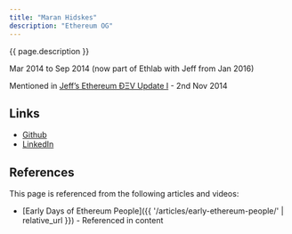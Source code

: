 ```yaml
---
title: "Maran Hidskes"
description: "Ethereum OG"
---
```


{{ page.description }}

Mar 2014 to Sep 2014 (now part of Ethlab with Jeff from Jan 2016)

Mentioned in [Jeff’s Ethereum ÐΞV Update I](https://blog.ethereum.org/2014/11/02/jeffs-ethereum-dev-update) - 2nd Nov 2014

## Links
- [Github](https://github.com/maran)
- [LinkedIn](https://www.linkedin.com/in/maranhidskes/)

## References

This page is referenced from the following articles and videos:

- [Early Days of Ethereum People]({{ '/articles/early-ethereum-people/' | relative_url }}) - Referenced in content
